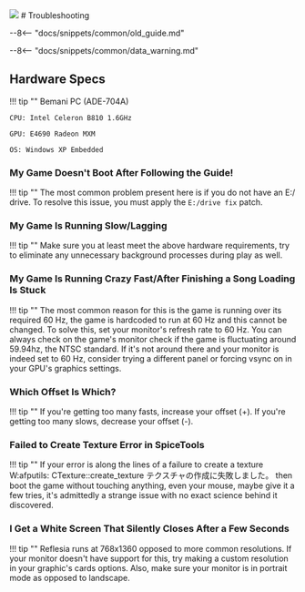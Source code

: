 <img class="header-logo" src="/img/bemani/reflecbeat/reflesia/logo.webp">
# Troubleshooting

--8<-- "docs/snippets/common/old_guide.md"

--8<-- "docs/snippets/common/data_warning.md"

## Hardware Specs

!!! tip ""
	Bemani PC (ADE-704A)

	CPU: Intel Celeron B810 1.6GHz

	GPU: E4690 Radeon MXM

	OS: Windows XP Embedded

### My Game Doesn't Boot After Following the Guide!

!!! tip ""
	The most common problem present here is if you do not have an E:/ drive. To resolve this issue, you must apply the `E:/drive fix` patch.

### My Game Is Running Slow/Lagging

!!! tip ""
	Make sure you at least meet the above hardware requirements, try to eliminate any unnecessary background processes during play as well.

### My Game Is Running Crazy Fast/After Finishing a Song Loading Is Stuck

!!! tip ""
	The most common reason for this is the game is running over its required 60 Hz, the game is hardcoded to run at 60 Hz and this cannot be changed. To solve this, set your monitor's refresh rate to 60 Hz. You can always check on the game's monitor check if the game is fluctuating around 59.94hz, the NTSC standard. If it's not around there and your monitor is indeed set to 60 Hz, consider trying a different panel or forcing vsync on in your GPU's graphics settings.

### Which Offset Is Which?

!!! tip ""
	If you're getting too many fasts, increase your offset (+). If you're getting too many slows, decrease your offset (-).

### Failed to Create Texture Error in SpiceTools

!!! tip ""
	If your error is along the lines of a failure to create a texture W:afputils: CTexture::create_texture テクスチャの作成に失敗しました。 then boot the game without touching anything, even your mouse, maybe give it a few tries, it's admittedly a strange issue with no exact science behind it discovered.

### I Get a White Screen That Silently Closes After a Few Seconds

!!! tip ""
	Reflesia runs at 768x1360 opposed to more common resolutions. If your monitor doesn't have support for this, try making a custom resolution in your graphic's cards options. Also, make sure your monitor is in portrait mode as opposed to landscape. 
